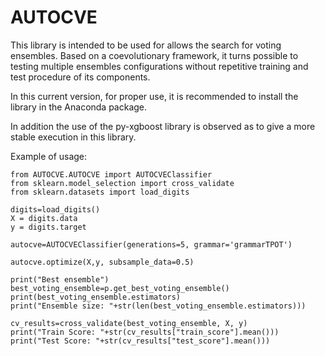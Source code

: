 # AUTOCVE

This library is intended to be used for allows the search for voting ensembles. Based on a coevolutionary framework, it turns possible to testing multiple ensembles configurations without repetitive training and test procedure of its components.



In this current version, for proper use, it is recommended to install the library in the Anaconda package.

In addition the use of the py-xgboost library is observed as to give a more stable execution in this library.

Example of usage:

```
from AUTOCVE.AUTOCVE import AUTOCVEClassifier
from sklearn.model_selection import cross_validate
from sklearn.datasets import load_digits

digits=load_digits()
X = digits.data
y = digits.target

autocve=AUTOCVEClassifier(generations=5, grammar='grammarTPOT')

autocve.optimize(X,y, subsample_data=0.5)

print("Best ensemble")
best_voting_ensemble=p.get_best_voting_ensemble()
print(best_voting_ensemble.estimators)
print("Ensemble size: "+str(len(best_voting_ensemble.estimators)))

cv_results=cross_validate(best_voting_ensemble, X, y)
print("Train Score: "+str(cv_results["train_score"].mean()))
print("Test Score: "+str(cv_results["test_score"].mean()))
```
